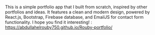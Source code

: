 This is a simple portfolio app that I built from scratch, inspired by other portfolios and ideas. 
It features a clean and modern design, powered by React.js, Bootstrap, Firebase database, and EmailJS for contact form functionality.
I hope you find it interesting! : https://abdullahelrouby750.github.io/Rouby-portfolio/
